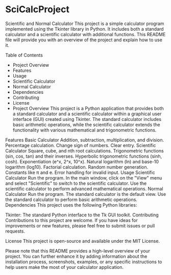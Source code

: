 # SciCalcProject

Scientific and Normal Calculator
This project is a simple calculator program implemented using the Tkinter library in Python. It includes both a standard calculator and a scientific calculator with additional functions. This README file will provide you with an overview of the project and explain how to use it.

Table of Contents
* Project Overview
* Features
* Usage
* Scientific Calculator
* Normal Calculator
* Dependencies
* Contributing
* License
* Project Overview
This project is a Python application that provides both a standard calculator and a scientific calculator within a graphical user interface (GUI) created using Tkinter. The standard calculator includes basic arithmetic operations, while the scientific calculator extends the functionality with various mathematical and trigonometric functions.

Features
Basic Calculator
Addition, subtraction, multiplication, and division.
Percentage calculation.
Change sign of numbers.
Clear entry.
Scientific Calculator
Square, cube, and nth root calculations.
Trigonometric functions (sin, cos, tan) and their inverses.
Hyperbolic trigonometric functions (sinh, cosh).
Exponentiation (e^x, 2^x, 10^x).
Natural logarithm (ln) and base-10 logarithm (log10).
Factorial calculation.
Random number generation.
Constants like π and e.
Error handling for invalid input.
Usage
Scientific Calculator
Run the program.
In the main window, click on the "View" menu and select "Scientific" to switch to the scientific calculator.
Use the scientific calculator to perform advanced mathematical operations.
Normal Calculator
Run the program.
The standard calculator is the default view.
Use the standard calculator to perform basic arithmetic operations.
Dependencies
This project uses the following Python libraries:

Tkinter: The standard Python interface to the Tk GUI toolkit.
Contributing
Contributions to this project are welcome. If you have ideas for improvements or new features, please feel free to submit issues or pull requests.

License
This project is open-source and available under the MIT License.

Please note that this README provides a high-level overview of your project. You can further enhance it by adding information about the installation process, screenshots, examples, or any specific instructions to help users make the most of your calculator application.
